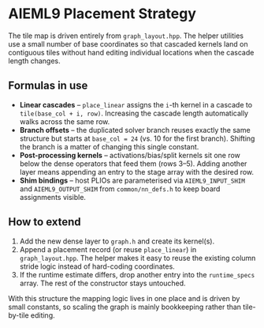 # AIEML9 Placement Strategy

The tile map is driven entirely from `graph_layout.hpp`. The helper utilities use a
small number of base coordinates so that cascaded kernels land on contiguous tiles
without hand editing individual locations when the cascade length changes.

## Formulas in use

- **Linear cascades** – `place_linear` assigns the `i`-th kernel in a cascade to
  `tile(base_col + i, row)`. Increasing the cascade length automatically walks
  across the same row.
- **Branch offsets** – the duplicated solver branch reuses exactly the same
  structure but starts at `base_col = 24` (vs. 10 for the first branch). Shifting
  the branch is a matter of changing this single constant.
- **Post-processing kernels** – activations/bias/split kernels sit one row below
  the dense operators that feed them (rows 3–5). Adding another layer means
  appending an entry to the stage array with the desired row.
- **Shim bindings** – host PLIOs are parameterised via `AIEML9_INPUT_SHIM` and
  `AIEML9_OUTPUT_SHIM` from `common/nn_defs.h` to keep board assignments visible.

## How to extend

1. Add the new dense layer to `graph.h` and create its kernel(s).
2. Append a placement record (or reuse `place_linear`) in `graph_layout.hpp`.
   The helper makes it easy to reuse the existing column stride logic instead of
   hard-coding coordinates.
3. If the runtime estimate differs, drop another entry into the `runtime_specs`
   array. The rest of the constructor stays untouched.

With this structure the mapping logic lives in one place and is driven by small
constants, so scaling the graph is mainly bookkeeping rather than tile-by-tile
editing.
